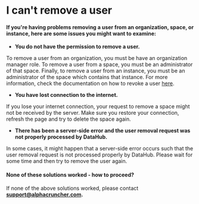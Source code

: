 # I can't remove a user

#### If you're having problems removing a user from an organization, space, or instance, here are some issues you might want to examine:

* **You do not have the permission to remove a user.**

To remove a user from an organization, you must be have an organization manager role. To remove a user from a space, you must be an administrator of that space. Finally, to remove a user from an instance, you must be an administrator of the space which contains that instance. For more information, check the documentation on how to revoke a user [here](../../actions/organization-management/revoke-user-access.md).

* **You have lost connection to the internet.**

If you lose your internet connection, your request to remove a space might not be received by the server. Make sure you restore your connection, refresh the page and try to delete the space again.

* **There has been a server-side error and the user removal request was not properly processed by DataHub.**

In some cases, it might happen that a server-side error occurs such that the user removal request is not processed properly by DataHub. Please wait for some time and then try to remove the user again.

####  None of these solutions worked - how to proceed?

If none of the above solutions worked, please contact **support@alphacruncher.com.**

